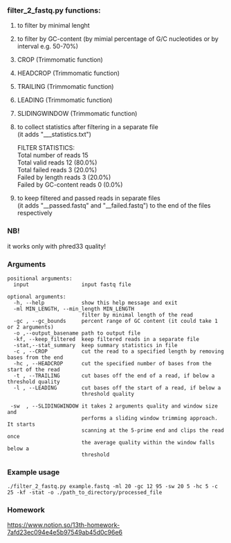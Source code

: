 ### filter_2_fastq.py functions:    
1. to filter by minimal lenght  
2. to filter by GC-content (by mimial percentage of G/C nucleotides or by interval e.g. 50-70%)  
3. CROP (Trimmomatic function)  
4. HEADCROP (Trimmomatic function) 
5. TRAILING (Trimmomatic function) 
6. LEADING (Trimmomatic function) 
7. SLIDINGWINDOW (Trimmomatic function)   
8. to collect statistics after filtering in a separate file  
  (it adds "\_\__statistics.txt")  
  
   FILTER STATISTICS:  
   Total number of reads 15  
   Total valid reads 12 (80.0%)  
   Total failed reads 3 (20.0%)  
   Failed by length reads 3 (20.0%)  
   Failed by GC-content reads 0 (0.0%)  

9. to keep filtered and passed reads in separate files  
  (it adds "\_\_passed.fastq" and "\_\_failed.fastq") to the end of the files respectively   

### NB!  
it works only with phred33 quality!  

### Arguments  
```
positional arguments:  
  input                 input fastq file  

optional arguments:  
  -h, --help            show this help message and exit  
  -ml MIN_LENGTH, --min_length MIN_LENGTH  
                        filter by minimal length of the read  
  -gc , --gc_bounds     percent range of GC content (it could take 1 or 2 arguments)    
  -o ,--output_basename path to output file  
  -kf, --keep_filtered  keep filtered reads in a separate file  
  -stat,--stat_summary  keep summary statistics in file  
  -c , --CROP           cut the read to a specified length by removing bases from the end  
  -hc , --HEADCROP      cut the specified number of bases from the start of the read  
  -t , --TRAILING       cut bases off the end of a read, if below a threshold quality  
  -l , --LEADING        cut bases off the start of a read, if below a
                        threshold quality  
 
 -sw  , --SLIDINGWINDOW it takes 2 arguments quality and window size and
                        performs a sliding window trimming approach. It starts
                        scanning at the 5-prime end and clips the read once
                        the average quality within the window falls below a
                        threshold  

```
### Example usage  

```
./filter_2_fastq.py example.fastq -ml 20 -gc 12 95 -sw 20 5 -hc 5 -c 25 -kf -stat -o ./path_to_directory/processed_file  
```

### Homework  
https://www.notion.so/13th-homework-7afd23ec094e4e5b97549ab45d0c96e6  
